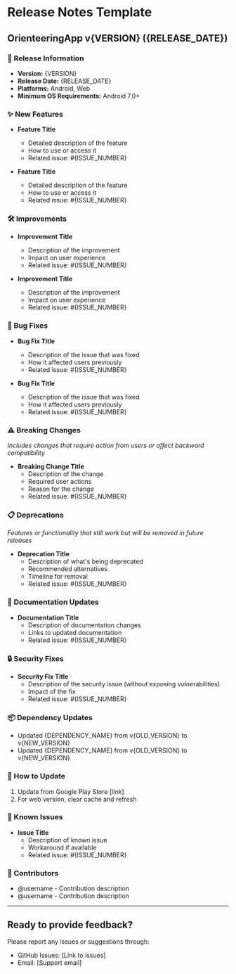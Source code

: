 # Release Notes Template

## OrienteeringApp v{VERSION} ({RELEASE_DATE})

### 📱 Release Information
- **Version:** {VERSION}
- **Release Date:** {RELEASE_DATE}
- **Platforms:** Android, Web
- **Minimum OS Requirements:** Android 7.0+

### ✨ New Features
- **Feature Title**
  - Detailed description of the feature
  - How to use or access it
  - Related issue: #{ISSUE_NUMBER}

- **Feature Title**
  - Detailed description of the feature
  - How to use or access it
  - Related issue: #{ISSUE_NUMBER}

### 🛠️ Improvements
- **Improvement Title**
  - Description of the improvement
  - Impact on user experience
  - Related issue: #{ISSUE_NUMBER}

- **Improvement Title**
  - Description of the improvement
  - Impact on user experience
  - Related issue: #{ISSUE_NUMBER}

### 🐛 Bug Fixes
- **Bug Fix Title**
  - Description of the issue that was fixed
  - How it affected users previously
  - Related issue: #{ISSUE_NUMBER}

- **Bug Fix Title**
  - Description of the issue that was fixed
  - How it affected users previously
  - Related issue: #{ISSUE_NUMBER}

### ⚠️ Breaking Changes
*Includes changes that require action from users or affect backward compatibility*

- **Breaking Change Title**
  - Description of the change
  - Required user actions
  - Reason for the change
  - Related issue: #{ISSUE_NUMBER}

### 📋 Deprecations
*Features or functionality that still work but will be removed in future releases*

- **Deprecation Title**
  - Description of what's being deprecated
  - Recommended alternatives
  - Timeline for removal
  - Related issue: #{ISSUE_NUMBER}

### 📄 Documentation Updates
- **Documentation Title**
  - Description of documentation changes
  - Links to updated documentation
  - Related issue: #{ISSUE_NUMBER}

### 🔒 Security Fixes
- **Security Fix Title**
  - Description of the security issue (without exposing vulnerabilities)
  - Impact of the fix
  - Related issue: #{ISSUE_NUMBER}

### 📦 Dependency Updates
- Updated {DEPENDENCY_NAME} from v{OLD_VERSION} to v{NEW_VERSION}
- Updated {DEPENDENCY_NAME} from v{OLD_VERSION} to v{NEW_VERSION}

### 🔄 How to Update
1. Update from Google Play Store [link]
2. For web version, clear cache and refresh

### 🧪 Known Issues
- **Issue Title**
  - Description of known issue
  - Workaround if available
  - Related issue: #{ISSUE_NUMBER}

### 🙏 Contributors
- @username - Contribution description
- @username - Contribution description

---

## Ready to provide feedback?
Please report any issues or suggestions through:
- GitHub Issues: [Link to issues]
- Email: [Support email]